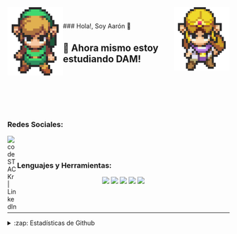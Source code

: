 <img align='left' src='https://github.com/Aaron-Moya/Aaron-Moya/blob/master/LinkFront_Beat.gif' width='25%' heigth='20%'>  
<img align='right' src='https://github.com/Aaron-Moya/Aaron-Moya/blob/master/zelda.gif' width='25%' heigth='27%'> 

<br />
<br />
### Hola!, Soy Aarón 👋

## 🌱 Ahora mismo estoy estudiando DAM!

<br />
<br />
<br />
<br />
<br />

### Redes Sociales:

[<img align="left" alt="codeSTACKr | LinkedIn" width="22px" src="https://cdn.jsdelivr.net/npm/simple-icons@v3/icons/linkedin.svg" />][linkedin]

<br />
<br />

### Lenguajes y Herramientas:

<p align="center">
  <img src='https://raw.githubusercontent.com/sammwyy/sammwyy/master/skills/csharp.png' height='50px'>
  <img src='https://raw.githubusercontent.com/sammwyy/sammwyy/master/skills/css.png' height='50px'>
  <img src='https://raw.githubusercontent.com/sammwyy/sammwyy/master/skills/html.png' height='50px'>
  <img src='https://raw.githubusercontent.com/sammwyy/sammwyy/master/skills/javascript.jpg' height='50px'>
  <img src='https://raw.githubusercontent.com/sammwyy/sammwyy/master/skills/unity.png' height='50px'>
</p>

<br />
<br />

---

<details>
  <summary>:zap: Estadísticas de Github</summary>

  <img align="left" alt="stats" src="https://github-readme-stats.codestackr.vercel.app/api?username=Aaron-Moya&show_icons=true&hide_border=true" />

</details>

[linkedin]: https://www.linkedin.com/in/aar%C3%B3n-moya-arques-a040571a8/
